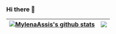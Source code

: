 ### Hi there 👋

| <a href="https://github.com/MylenaAssis"><img align="center" src="https://github-readme-stats.vercel.app/api?username=MylenaAssis&show_icons=true&include_all_commits=true&theme=highcontrast&hide_border=true" alt="MylenaAssis's github stats" /></a> | <a href="https://github.com/MylenaAssis"><img align="center" src="https://github-readme-stats.vercel.app/api/top-langs/?username=MylenaAssis&layout=compact&theme=highcontrast&hide_border=true" /></a> |
| ------------- | ------------- |

